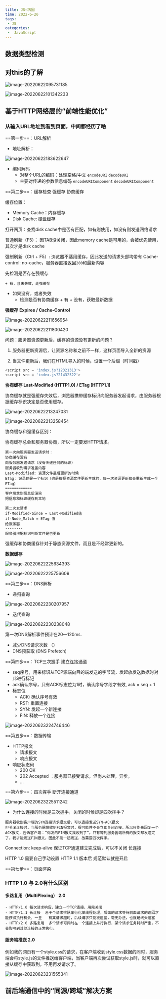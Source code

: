 ```yaml
---
title: JS—巩固
time: 2022-6-20
tags:
 - JS
categories:
 -  JavaScript
---
```


## 数据类型检测





## 对this的了解

![image-20220622095731185](http://cdn.yangdw.cn/img/image-20220622095731185.png)

![image-20220622101342233](http://cdn.yangdw.cn/img/image-20220622101342233.png)

## 基于HTTP网络层的“前端性能优化”

### 从输入URL地址到看到页面，中间都经历了啥

==第一步==：URL解析

* 地址解析：

![image-20220622183622647](http://cdn.yangdw.cn/img/image-20220622183622647.png)

* 编码解码
    * 对整个URL的编码：处理空格/中文 `encodeURI` `decodeURI`
    * 主要对传递的参数信息编码  `encodeURIComponent`    `decodeURIComponent`

==第二步==：缓存检查   强缓存  协商缓存

缓存位置：

* Memory Cache：内存缓存
* Disk Cache: 硬盘缓存

打开网页：查找disk cache中是否有匹配，如有则使用，如没有则发送网络请求

普通刷新（F5）： 因TAB没关闭，因此memory cache是可用的，会被优先使用，其次才是disk cache

强制刷新（Ctrl + F5）: 浏览器不适用缓存，因此发送的请求头部均带有 Cache-control: no-cache，服务器直接返回`200`和最新内容

先检测是否存在强缓存

	+ 有，且未失效，走强缓存
 + 如果没有，或者失效
     + 检测是否有协商缓存
        	+ 有
        	+ 没有，获取最新数据

**强缓存**  **Expires / Cache-Control**

![image-20220622211656954](http://cdn.yangdw.cn/img/image-20220622211656954.png)

![image-20220622211800420](http://cdn.yangdw.cn/img/image-20220622211800420.png)

问题：服务器资源更新后，缓存的资源没有更新的问题？

1) 服务器更新资源后，让资源名称和之前不一样，这样页面导入全新的资源

2) 当文件更新后，我们在HTML导入的时候，设置一个后缀（时间戳）

```js
<script src = 'index.js?12321313'>
<script src = 'index.js?21432522'>
```

**协商缓存  Last-Modified (HTTP1.0)  /  ETag  (HTTP1.1)**

协商缓存就是强缓存失效后，浏览器携带缓存标识向服务器发起请求，由服务器根据缓存标识决定是否使用缓存。

![image-20220622213247031](http://cdn.yangdw.cn/img/image-20220622213247031.png)

![image-20220622213258454](http://cdn.yangdw.cn/img/image-20220622213258454.png)

协商缓存和强缓存区别：

协商缓存总会和服务器协商，所以一定要发HTTP请求。

```
第一次向服务器发送请求时：
协商缓存没有
向服务器发送请求（没有传递任何的标识）
服务器收到请求准备内容
Last-Modified: 资源文件最后更新的时候
ETag: 记录的是一个标识（也是根据资源文件更新生成的，每一次资源更新都会重新生成一个ETag）
============
客户端拿到信息后渲染
把信息和标识缓存到本地
```

```
第二次发请求
if-Modified-Since = Last-Modified值
if-Node_Match = ETag 值
给服务器
--------
服务器根据标识判断文件是否更新
```

强缓存和协商缓存针对于静态资源文件，而且是不经常更新的。

**数据缓存**

![image-20220622225634393](http://cdn.yangdw.cn/img/image-20220622225634393.png)

![image-20220622225756609](http://cdn.yangdw.cn/img/image-20220622225756609.png)

==第三步==：DNS解析

* 递归查询

![image-20220622230207957](http://cdn.yangdw.cn/img/image-20220622230207957.png)

* 迭代查询

![image-20220622230238048](http://cdn.yangdw.cn/img/image-20220622230238048.png)

第一次DNS解析事件预计在20—120ms.

* 减少DNS请求次数  （）
* DNS预获取 (DNS Prefetch)

==第四步==：TCP三次握手  建立连接通道

* seq序号，用来标识从TCP源端向目的端发送的字节流，发起放发送数据时对此进行标记
* ack确认序号，只有ACK标志位为1时，确认序号字段才有效, ack = seq + 1
* 标志位
    * ACK: 确认序号有效
    * RST: 重置连接
    * SYN: 发起一个新连接
    * FIN: 释放一个连接

![image-20220623224746446](http://cdn.yangdw.cn/img/image-20220623224746446.png)

==第五步==：数据传输

* HTTP报文
    * 请求报文
    * 响应报文
* 响应状态码
    * 200 OK
    * 202 Accepted ：服务器已接受请求，但尚未处理，异步。
    * ...

==第六步==：四次挥手  断开连接通道

![image-20220623225511242](http://cdn.yangdw.cn/img/image-20220623225511242.png)

* 为什么连接的时候是三次握手，关闭的时候却是四次挥手？

```
服务器收到客户端的SYN连接请求报文后，可以直接发送SYN+ACK报文
但关闭连接时，当服务器端收到FIN报文时，很可能并不会立即关闭连接，所以只能先回复一个ACK报文，告诉客户端：“你发的FIN报文我收到了”，只有等到服务器端所有的报文都发送完了，我才能发送FIN报文，因此不能一起发送，故需要四次挥手。
```

Connection: keep-alive     保证TCP通道建立完成后，可以不关闭  长连接

HTTP 1.0 需要自己手动设置   HTTP 1.1 版本后 规范默认就是开启

==第七步==：页面渲染

### HTTP 1.0 与 2.0有什么区别

#### 多路复用（MultiPlexing） 2.0

```
- HTTP/1.0 每次请求响应，建立一个TCP连接，用完关闭
- HTTP/1.1 长连接  若干个请求排队串行化单线程处理，后面的请求等待前面请求的返回才能获得执行机会，一旦	有某请求超时，后续请求只能被阻塞，毫无办法，也就是线头阻塞
- HTTP/2.0 多路复用  多个请求可同时在一个连接上并行执行，某个请求任务耗时严重，不会影响到其他连接的正常执行。
```

#### 服务端推送  2.0

例如我的网页有一个style.css的请求，在客户端收到style.css数据的同时，服务端会将style.js的文件推送给客户端，当客户端再次尝试获取style.js时，就可以直接从缓存中获取到，不用再发请求了。

![image-20220623231555341](http://cdn.yangdw.cn/img/image-20220623231555341.png)

## 前后端通信中的“同源/跨域”解决方案

